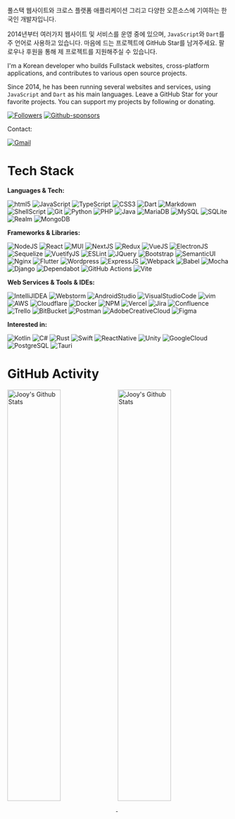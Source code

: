 풀스택 웹사이트와 크로스 플랫폼 애플리케이션 그리고 다양한 오픈소스에 기여하는 한국인 개발자입니다.

2014년부터 여러가지 웹사이트 및 서비스를 운영 중에 있으며, `JavaScript`와 `Dart`를 주 언어로 사용하고 있습니다. 마음에 드는 프로젝트에 GitHub Star를 남겨주세요. 팔로우나 후원을 통해 제 프로젝트를 지원해주실 수 있습니다.

I'm a Korean developer who builds Fullstack websites, cross-platform applications, and contributes to various open source projects.

Since 2014, he has been running several websites and services, using `JavaScript` and `Dart` as his main languages. Leave a GitHub Star for your favorite projects. You can support my projects by following or donating.

[![Followers](https://img.shields.io/github/followers/jooy2?style=social)](https://github.com/jooy2) [![Github-sponsors](https://img.shields.io/badge/sponsor-30363D?style=social&logo=GitHub-Sponsors&logoColor=#EA4AAA)](https://jooy2.com/donate)

Contact:

[![Gmail](https://img.shields.io/badge/Gmail-D14836?style=flat&logo=gmail&logoColor=white)](mailto:jooy2.contact@gmail.com)

# Tech Stack

**Languages & Tech:**

![html5](https://img.shields.io/badge/html5-%23E34F26.svg?style=flat&logo=html5&logoColor=white) ![JavaScript](https://img.shields.io/badge/javascript-%23323330.svg?style=flat&logo=javascript&logoColor=%23F7DF1E) ![TypeScript](https://img.shields.io/badge/typescript-%23007ACC.svg?style=flat&logo=typescript&logoColor=white) ![CSS3](https://img.shields.io/badge/css3-%231572B6.svg?style=flat&logo=css3&logoColor=white) ![Dart](https://img.shields.io/badge/dart-%230175C2.svg?style=flat&logo=dart&logoColor=white) ![Markdown](https://img.shields.io/badge/markdown-%23000000.svg?style=flat&logo=markdown&logoColor=white) ![ShellScript](https://img.shields.io/badge/shell_script-%23121011.svg?style=flat&logo=gnu-bash&logoColor=white) ![Git](https://img.shields.io/badge/git-%23F05033.svg?style=flat&logo=git&logoColor=white) ![Python](https://img.shields.io/badge/python-3670A0?style=flat&logo=python&logoColor=ffdd54) ![PHP](https://img.shields.io/badge/php-%23777BB4.svg?style=flat&logo=php&logoColor=white) ![Java](https://img.shields.io/badge/java-%23ED8B00.svg?style=flat&logo=java&logoColor=white) ![MariaDB](https://img.shields.io/badge/MariaDB-003545?style=flat&logo=mariadb&logoColor=white) ![MySQL](https://img.shields.io/badge/mysql-%2300f.svg?style=flat&logo=mysql&logoColor=white) ![SQLite](https://img.shields.io/badge/sqlite-%2307405e.svg?style=flat&logo=sqlite&logoColor=white) ![Realm](https://img.shields.io/badge/Realm-39477F?style=flat&logo=realm&logoColor=white) ![MongoDB](https://img.shields.io/badge/MongoDB-%234ea94b.svg?style=flat&logo=mongodb&logoColor=white)

**Frameworks & Libraries:**

![NodeJS](https://img.shields.io/badge/node.js-6DA55F?style=flat&logo=node.js&logoColor=white) ![React](https://img.shields.io/badge/react-%2320232a.svg?style=flat&logo=react&logoColor=%2361DAFB) ![MUI](https://img.shields.io/badge/MUI-%230081CB.svg?style=flat&logo=mui&logoColor=white) ![NextJS](https://img.shields.io/badge/Next-black?style=flat&logo=next.js&logoColor=white) ![Redux](https://img.shields.io/badge/redux-%23593d88.svg?style=flat&logo=redux&logoColor=white) ![VueJS](https://img.shields.io/badge/vuejs-%2335495e.svg?style=flat&logo=vuedotjs&logoColor=%234FC08D) ![ElectronJS](https://img.shields.io/badge/Electron-191970?style=flat&logo=Electron&logoColor=white) ![Sequelize](https://img.shields.io/badge/Sequelize-52B0E7?style=flat&logo=Sequelize&logoColor=white) ![VuetifyJS](https://img.shields.io/badge/Vuetify-1867C0?style=flat&logo=vuetify&logoColor=AEDDFF) ![ESLint](https://img.shields.io/badge/ESLint-4B3263?style=flat&logo=eslint&logoColor=white) ![JQuery](https://img.shields.io/badge/jquery-%230769AD.svg?style=flat&logo=jquery&logoColor=white) ![Bootstrap](https://img.shields.io/badge/bootstrap-%23563D7C.svg?style=flat&logo=bootstrap&logoColor=white) ![SemanticUI](https://img.shields.io/badge/Semantic%20UI-%2335BDB2.svg?style=flat&logo=SemanticUIReact&logoColor=white) ![Nginx](https://img.shields.io/badge/nginx-%23009639.svg?style=flat&logo=nginx&logoColor=white) ![Flutter](https://img.shields.io/badge/Flutter-%2302569B.svg?style=flat&logo=Flutter&logoColor=white) ![Wordpress](https://img.shields.io/badge/WordPress-%23117AC9.svg?style=flat&logo=WordPress&logoColor=white) ![ExpressJS](https://img.shields.io/badge/express.js-%23404d59.svg?style=flat&logo=express&logoColor=%2361DAFB) ![Webpack](https://img.shields.io/badge/webpack-%238DD6F9.svg?style=flat&logo=webpack&logoColor=black) ![Babel](https://img.shields.io/badge/Babel-F9DC3e?style=flat&logo=babel&logoColor=black) ![Mocha](https://img.shields.io/badge/-mocha-%238D6748?style=flat&logo=mocha&logoColor=white) ![Django](https://img.shields.io/badge/django-%23092E20.svg?style=flat&logo=django&logoColor=white) ![Dependabot](https://img.shields.io/badge/dependabot-025E8C?style=flat&logo=dependabot&logoColor=white) ![GitHub Actions](https://img.shields.io/badge/github%20actions-%232671E5.svg?style=flat&logo=githubactions&logoColor=white) ![Vite](https://img.shields.io/badge/vite-%23646CFF.svg?style=flat&logo=vite&logoColor=white)

**Web Services & Tools & IDEs:**

![IntelliJIDEA](https://img.shields.io/badge/IntelliJIDEA-000000.svg?style=flat&logo=intellij-idea&logoColor=white) ![Webstorm](https://img.shields.io/badge/webstorm-143?style=flat&logo=webstorm&logoColor=white&color=black) ![AndroidStudio](https://img.shields.io/badge/Android%20Studio-3DDC84.svg?style=flat&logo=android-studio&logoColor=white) ![VisualStudioCode](https://img.shields.io/badge/Visual%20Studio%20Code-0078d7.svg?style=flat&logo=visual-studio-code&logoColor=white) ![vim](https://img.shields.io/badge/VIM-%2311AB00.svg?style=flat&logo=vim&logoColor=white)![AWS](https://img.shields.io/badge/AWS-%23FF9900.svg?style=flat&logo=amazon-aws&logoColor=white) ![Cloudflare](https://img.shields.io/badge/Cloudflare-F38020?style=flat&logo=Cloudflare&logoColor=white) ![Docker](https://img.shields.io/badge/docker-%230db7ed.svg?style=flat&logo=docker&logoColor=white) ![NPM](https://img.shields.io/badge/NPM-%23000000.svg?style=flat&logo=npm&logoColor=white) ![Vercel](https://img.shields.io/badge/vercel-%23000000.svg?style=flat&logo=vercel&logoColor=white)
 ![Jira](https://img.shields.io/badge/jira-%230A0FFF.svg?style=flat&logo=jira&logoColor=white) ![Confluence](https://img.shields.io/badge/confluence-%23172BF4.svg?style=flat&logo=confluence&logoColor=white) ![Trello](https://img.shields.io/badge/Trello-%23026AA7.svg?style=flat&logo=Trello&logoColor=white) ![BitBucket](https://img.shields.io/badge/bitbucket-%230047B3.svg?style=flat&logo=bitbucket&logoColor=white) ![Postman](https://img.shields.io/badge/Postman-FF6C37?style=flat&logo=postman&logoColor=white) ![AdobeCreativeCloud](https://img.shields.io/badge/Adobe%20Creative%20Cloud-DA1F26.svg?style=flat&logo=Adobe%20Creative%20Cloud&logoColor=white) ![Figma](https://img.shields.io/badge/figma-%23F24E1E.svg?style=flat&logo=figma&logoColor=white) 

**Interested in:**

![Kotlin](https://img.shields.io/badge/kotlin-%230095D5.svg?style=flat&logo=kotlin&logoColor=white) ![C#](https://img.shields.io/badge/c%23-%23239120.svg?style=flat&logo=c-sharp&logoColor=white) ![Rust](https://img.shields.io/badge/rust-%23000000.svg?style=flat&logo=rust&logoColor=white) ![Swift](https://img.shields.io/badge/swift-F54A2A?style=flat&logo=swift&logoColor=white) ![ReactNative](https://img.shields.io/badge/react_native-%2320232a.svg?style=flat&logo=react&logoColor=%2361DAFB) ![Unity](https://img.shields.io/badge/unity-%23000000.svg?style=flat&logo=unity&logoColor=white) ![GoogleCloud](https://img.shields.io/badge/GoogleCloud-%234285F4.svg?style=flat&logo=google-cloud&logoColor=white) ![PostgreSQL](https://img.shields.io/badge/postgres-%23316192.svg?style=flat&logo=postgresql&logoColor=white) ![Tauri](https://img.shields.io/badge/tauri-%2324C8DB.svg?style=flat&logo=tauri&logoColor=%23FFFFFF)

# GitHub Activity

<a href="https://github.com/jooy2">
<img align="center" width="49%" src="https://github-readme-stats-jooy2.vercel.app/api?username=jooy2&show_icons=true&theme=tokyonight&include_all_commits=true&count_private=true&custom_title=My+GitHub+Stats" alt="Jooy's Github Stats" />
</a>
<a href="https://github.com/jooy2">
<img align="center" width="49%" src="https://github-readme-stats-jooy2.vercel.app/api/wakatime?username=jooy2&layout=compact&theme=tokyonight&langs_count=8" alt="Jooy's Github Stats" />
</a>
